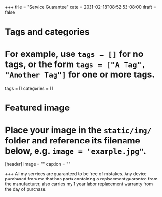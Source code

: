 +++
title = "Service Guarantee"
date = 2021-02-18T08:52:52-08:00
draft = false

# Tags and categories
# For example, use `tags = []` for no tags, or the form `tags = ["A Tag", "Another Tag"]` for one or more tags.
tags = []
categories = []

# Featured image
# Place your image in the `static/img/` folder and reference its filename below, e.g. `image = "example.jpg"`.
[header]
image = ""
caption = ""

+++
All my services are guaranteed to be free of mistakes. Any device purchased from me that has parts containing a replacement guarantee from the manufacturer, also carries my 1 year labor replacement warranty from the day of purchase.